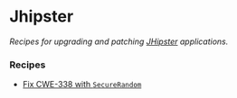 # Jhipster

_Recipes for upgrading and patching [JHipster](https://www.jhipster.tech/) applications._

### Recipes
* [Fix CWE-338 with `SecureRandom`](fixcwe338.md)

